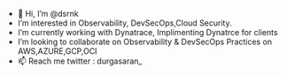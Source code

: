 - 👋 Hi, I’m @dsrnk
- I’m interested in Observability, DevSecOps,Cloud Security.
- I’m currently working with Dynatrace, Implimenting Dynatrce for clients 
- I’m looking to collaborate on Observability & DevSecOps Practices on AWS,AZURE,GCP,OCI
- 📫 Reach me twitter : durgasaran_                 

<!---
dsrnk/dsrnk is a ✨ special ✨ repository because its `README.md` (this file) appears on your GitHub profile.
You can click the Preview link to take a look at your changes.
--->

